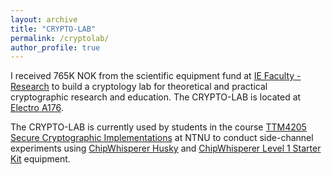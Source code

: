 ```yaml
---
layout: archive
title: "CRYPTO-LAB"
permalink: /cryptolab/
author_profile: true
---
```


I received 765K NOK from the scientific equipment fund at [IE Faculty - Research](https://www.ntnu.edu/ie/research) to build a cryptology lab for theoretical and practical cryptographic research and education. The CRYPTO-LAB is located at [Electro A176](https://link.mazemap.com/nYuDTF8q).

The CRYPTO-LAB is currently used by students in the course [TTM4205 Secure Cryptographic Implementations](http://ttm4205.iik.ntnu.no) at NTNU to conduct side-channel experiments using [ChipWhisperer Husky](https://chipwhisperer.readthedocs.io/en/latest/Starter%20Kits/ChipWhisperer-Husky.html) and [ChipWhisperer Level 1 Starter Kit](https://chipwhisperer.readthedocs.io/en/latest/Starter%20Kits/SCAPACK-L1.html) equipment.
